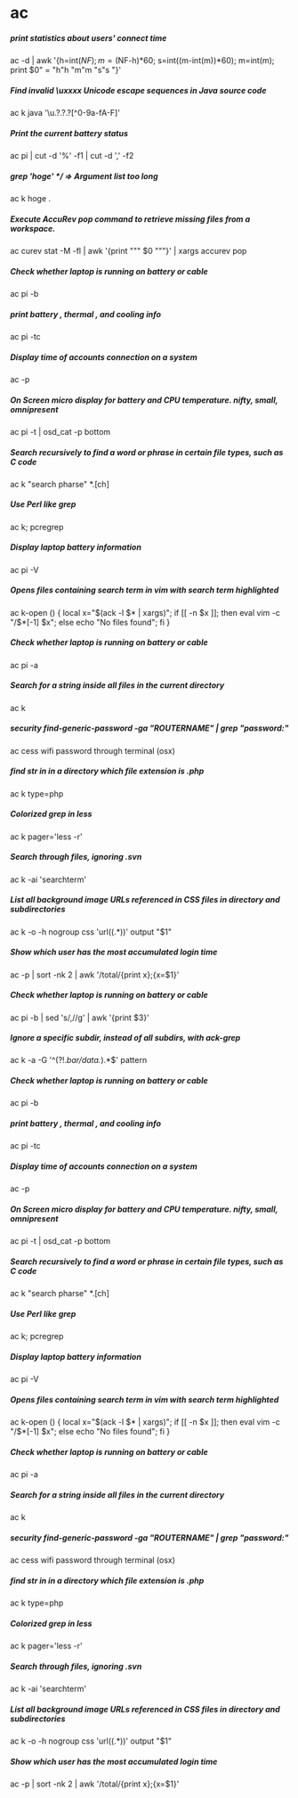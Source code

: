 # ac

##### print statistics about users' connect time

   ac  -d | awk '{h=int($NF); m=($NF-h)*60; s=int((m-int(m))*60); m=int(m); print $0" = "h"h "m"m "s"s "}'

##### Find invalid \uxxxx Unicode escape sequences in Java source code

   ac k java '\\u.?.?.?[^0-9a-fA-F]'

##### Print the current battery status

   ac pi | cut -d '%' -f1 | cut -d ',' -f2

##### grep 'hoge' **/*  => Argument list too long

   ac k hoge .

##### Execute AccuRev pop command to retrieve missing files from a workspace.

   ac curev stat -M -fl | awk '{print "\"" $0 "\""}' | xargs accurev pop

##### Check whether laptop is running on battery or cable

   ac pi -b

##### print battery , thermal , and cooling info

   ac pi -tc

##### Display time of accounts connection on a system

   ac  -p

##### On Screen micro display for battery and CPU temperature. nifty, small, omnipresent

   ac pi -t | osd_cat -p bottom

##### Search recursively to find a word or phrase in certain file types, such as C code

   ac k "search pharse" *.[ch]

##### Use Perl like grep

   ac k; pcregrep

##### Display laptop battery information

   ac pi -V

##### Opens files containing search term in vim with search term highlighted

   ac k-open () { local x="$(ack -l $* | xargs)"; if [[ -n $x ]]; then eval vim -c "/$*[-1] $x"; else echo "No files found"; fi }

##### Check whether laptop is running on battery or cable

   ac pi -a

##### Search for a <pattern> string inside all files in the current directory

   ac k <pattern>

##### security find-generic-password -ga "ROUTERNAME" | grep "password:"

   ac cess wifi password through terminal (osx)

##### find str in  in a directory which file extension is .php

   ac k type=php <string>

##### Colorized grep in less

   ac k pager='less -r'

##### Search through files, ignoring .svn

   ac k -ai 'searchterm'

##### List all background image URLs referenced in CSS files in directory and subdirectories

   ac k -o -h nogroup css 'url\((.*)\)' output "\$1"

##### Show which user has the most accumulated login time

   ac  -p | sort -nk 2 | awk '/total/{print x};{x=$1}'

##### Check whether laptop is running on battery or cable

   ac pi -b | sed 's/,//g' | awk '{print $3}'

##### Ignore a specific subdir, instead of all subdirs, with ack-grep

   ac k -a -G '^(?!.*bar/data.*).*$' pattern

##### Check whether laptop is running on battery or cable

   ac pi -b

##### print battery , thermal , and cooling info

   ac pi -tc

##### Display time of accounts connection on a system

   ac  -p

##### On Screen micro display for battery and CPU temperature. nifty, small, omnipresent

   ac pi -t | osd_cat -p bottom

##### Search recursively to find a word or phrase in certain file types, such as C code

   ac k "search pharse" *.[ch]

##### Use Perl like grep

   ac k; pcregrep

##### Display laptop battery information

   ac pi -V

##### Opens files containing search term in vim with search term highlighted

   ac k-open () { local x="$(ack -l $* | xargs)"; if [[ -n $x ]]; then eval vim -c "/$*[-1] $x"; else echo "No files found"; fi }

##### Check whether laptop is running on battery or cable

   ac pi -a

##### Search for a <pattern> string inside all files in the current directory

   ac k <pattern>

##### security find-generic-password -ga "ROUTERNAME" | grep "password:"

   ac cess wifi password through terminal (osx)

##### find str in  in a directory which file extension is .php

   ac k type=php <string>

##### Colorized grep in less

   ac k pager='less -r'

##### Search through files, ignoring .svn

   ac k -ai 'searchterm'

##### List all background image URLs referenced in CSS files in directory and subdirectories

   ac k -o -h nogroup css 'url\((.*)\)' output "\$1"

##### Show which user has the most accumulated login time

   ac  -p | sort -nk 2 | awk '/total/{print x};{x=$1}'
